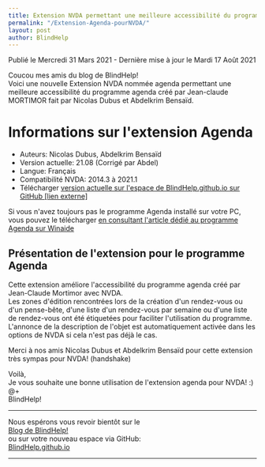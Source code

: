 ```yaml
---
title: Extension NVDA permettant une meilleure accessibilité du programme agenda créé par Jean-claude MORTIMOR
permalink: "/Extension-Agenda-pourNVDA/"
layout: post
author: BlindHelp
---
```


<footer>Publié le Mercredi 31 Mars 2021 - Dernière mise à jour le Mardi 17 Août 2021</footer>


Coucou mes amis du blog de BlindHelp!    
Voici une nouvelle Extension NVDA nommée agenda permettant une meilleure accessibilité du programme agenda créé par Jean-claude MORTIMOR fait  par Nicolas Dubus et Abdelkrim Bensaïd.    

# Informations sur l'extension Agenda #

* Auteurs: Nicolas Dubus, Abdelkrim Bensaïd
* Version actuelle: 21.08 (Corrigé par Abdel)
* Langue: Français
* Compatibilité NVDA: 2014.3 à 2021.1
* Télécharger [version actuelle sur l'espace de BlindHelp.github.io sur GitHub [lien externe]](https://blindhelp.github.io/agenda-21.08.nvda-addon)

Si vous n'avez toujours pas le programme Agenda installé sur votre PC, vous pouvez le télécharger [en consultant l'article dédié au programme Agenda sur Winaide](http://www.winaide.net/spip.php?article31)

## Présentation de l'extension pour le programme Agenda ##
Cette extension améliore l'accessibilité du programme agenda créé par Jean-Claude Mortimor avec NVDA.     
Les zones d'édition rencontrées lors de la création d'un rendez-vous ou d'un pense-bête, d'une liste d'un rendez-vous par semaine ou d'une liste de rendez-vous ont été étiquetées pour faciliter l'utilisation du programme.     
L'annonce de la description de l'objet est automatiquement activée dans les options de NVDA si cela n'est pas déjà le cas.     

Merci à nos amis Nicolas Dubus et Abdelkrim Bensaïd pour cette extension très sympas pour NVDA! (handshake)    

Voilà,    
Je vous souhaite une bonne utilisation de l'extension agenda pour NVDA! :)    
@+    
BlindHelp!    

---

Nous espérons vous revoir bientôt sur le      
[Blog de BlindHelp!](http://blindhelp.blogspot.fr/)                    
ou sur  votre nouveau espace via GitHub:                     
[BlindHelp.github.io](https://blindhelp.github.io)                    

---